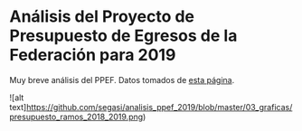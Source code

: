 # Análisis del Proyecto de Presupuesto de Egresos de la Federación para 2019

Muy breve análisis del PPEF. Datos tomados de [esta página](bit.ly/PPEF2019).

![alt text]https://github.com/segasi/analisis_ppef_2019/blob/master/03_graficas/presupuesto_ramos_2018_2019.png)

